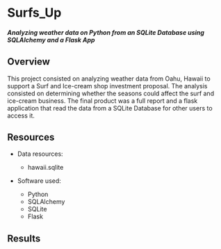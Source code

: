# Surfs_Up

#### *Analyzing weather data on Python from an SQLite Database using SQLAlchemy and a Flask App*

## Overview
This project consisted on analyzing weather data from Oahu, Hawaii to support a Surf and Ice-cream shop investment proposal. The analysis consisted on determining whether the seasons could affect the surf and ice-cream business. The final product was a full report and a flask application that read the data from a SQLite Database for other users to access it. 

## Resources
- Data resources: 
  - hawaii.sqlite

- Software used: 
  - Python
  - SQLAlchemy
  - SQLite
  - Flask

## Results

